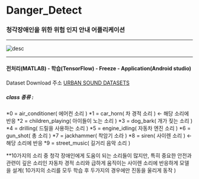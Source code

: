 # Danger_Detect
### 청각장애인을 위한 위험 인지 안내 어플리케이션

------------------------

![desc](https://user-images.githubusercontent.com/48959435/64043394-45a21700-cb9f-11e9-938e-f6e2937993f8.JPG)

------------------------

#### 전처리(MATLAB) - 학습(TensorFlow) - Freeze - Application(Android studio)

Dataset Download 주소
[URBAN SOUND DATASETS](https://urbansounddataset.weebly.com/urbansound8k.html)

##### class 종류 : 
*0 = air_conditioner( 에어컨 소리 )
*1 = car_horn( 차 경적 소리 ) <- 해당 소리에 반응
*2 = children_playing( 아이들이 노는 소리 )
*3 = dog_bark( 개가 짖는 소리 )
*4 = drilling( 드릴을 사용하는 소리 )
*5 = engine_idling( 자동차 엔진 소리 ) 
*6 = gun_shot( 총 소리 )
*7 = jackhammer( 착암기 소라 )
*8 = siren( 사이렌 소리 ) <- 해당 소리에 반응
*9 = street_music( 길거리 음악 소리 )

**10가지의 소리 중 청각 장애인에게 도움이 되는 소리들이 많지만, 특히 중요한 안전과 관련이 깊은 소리인 자동차 경적 소리와 급하게 움직이는 사이렌 소리에 반응하게 모델을 설계( 10가지의 소리를 모두 학습 후 두가지의 경우에만 진동을 울리게 동작 )
